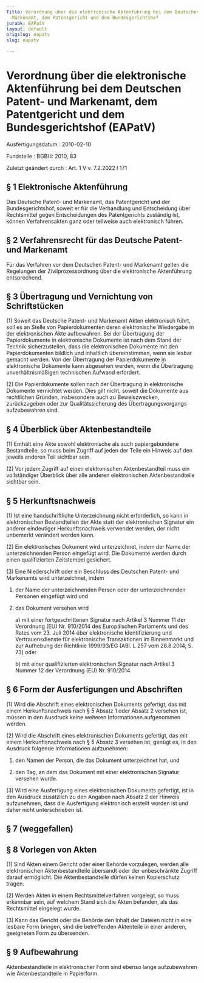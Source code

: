 ```yaml
---
Title: Verordnung über die elektronische Aktenführung bei dem Deutschen Patent- und
  Markenamt, dem Patentgericht und dem Bundesgerichtshof
jurabk: EAPatV
layout: default
origslug: eapatv
slug: eapatv

---
```


# Verordnung über die elektronische Aktenführung bei dem Deutschen Patent- und Markenamt, dem Patentgericht und dem Bundesgerichtshof (EAPatV)

Ausfertigungsdatum
:   2010-02-10

Fundstelle
:   BGBl I: 2010, 83

Zuletzt geändert durch
:   Art. 1 V v. 7.2.2022 I 171


## § 1 Elektronische Aktenführung

Das Deutsche Patent- und Markenamt, das Patentgericht und der
Bundesgerichtshof, soweit er für die Verhandlung und Entscheidung über
Rechtsmittel gegen Entscheidungen des Patentgerichts zuständig ist,
können Verfahrensakten ganz oder teilweise auch elektronisch führen.


## § 2 Verfahrensrecht für das Deutsche Patent- und Markenamt

Für das Verfahren vor dem Deutschen Patent- und Markenamt gelten die
Regelungen der Zivilprozessordnung über die elektronische Aktenführung
entsprechend.


## § 3 Übertragung und Vernichtung von Schriftstücken

(1) Soweit das Deutsche Patent- und Markenamt Akten elektronisch
führt, soll es an Stelle von Papierdokumenten deren elektronische
Wiedergabe in der elektronischen Akte aufbewahren. Bei der Übertragung
der Papierdokumente in elektronische Dokumente ist nach dem Stand der
Technik sicherzustellen, dass die elektronischen Dokumente mit den
Papierdokumenten bildlich und inhaltlich übereinstimmen, wenn sie
lesbar gemacht werden. Von der Übertragung der Papierdokumente in
elektronische Dokumente kann abgesehen werden, wenn die Übertragung
unverhältnismäßigen technischen Aufwand erfordert.

(2) Die Papierdokumente sollen nach der Übertragung in elektronische
Dokumente vernichtet werden. Dies gilt nicht, soweit die Dokumente aus
rechtlichen Gründen, insbesondere auch zu Beweiszwecken, zurückzugeben
oder zur Qualitätssicherung des Übertragungsvorgangs aufzubewahren
sind.


## § 4 Überblick über Aktenbestandteile

(1) Enthält eine Akte sowohl elektronische als auch papiergebundene
Bestandteile, so muss beim Zugriff auf jeden der Teile ein Hinweis auf
den jeweils anderen Teil sichtbar sein.

(2) Vor jedem Zugriff auf einen elektronischen Aktenbestandteil muss
ein vollständiger Überblick über alle anderen elektronischen
Aktenbestandteile sichtbar sein.


## § 5 Herkunftsnachweis

(1) Ist eine handschriftliche Unterzeichnung nicht erforderlich, so
kann in elektronischen Bestandteilen der Akte statt der elektronischen
Signatur ein anderer eindeutiger Herkunftsnachweis verwendet werden,
der nicht unbemerkt verändert werden kann.

(2) Ein elektronisches Dokument wird unterzeichnet, indem der Name der
unterzeichnenden Person eingefügt wird. Die Dokumente werden durch
einen qualifizierten Zeitstempel gesichert.

(3) Eine Niederschrift oder ein Beschluss des Deutschen Patent- und
Markenamts wird unterzeichnet, indem

1.  der Name der unterzeichnenden Person oder der unterzeichnenden
    Personen eingefügt wird und


2.  das Dokument versehen wird

    a)  mit einer fortgeschrittenen Signatur nach Artikel 3 Nummer 11 der
        Verordnung (EU) Nr. 910/2014 des Europäischen Parlaments und des Rates
        vom 23. Juli 2014 über elektronische Identifizierung und
        Vertrauensdienste für elektronische Transaktionen im Binnenmarkt und
        zur Aufhebung der Richtlinie 1999/93/EG (ABl. L 257 vom 28.8.2014, S.
        73) oder


    b)  mit einer qualifizierten elektronischen Signatur nach Artikel 3 Nummer
        12 der Verordnung (EU) Nr. 910/2014.








## § 6 Form der Ausfertigungen und Abschriften

(1) Wird die Abschrift eines elektronischen Dokuments gefertigt, das
mit einem Herkunftsnachweis nach § 5 Absatz 1 oder Absatz 2 versehen
ist, müssen in den Ausdruck keine weiteren Informationen aufgenommen
werden.

(2) Wird die Abschrift eines elektronischen Dokuments gefertigt, das
mit einem Herkunftsnachweis nach § 5 Absatz 3 versehen ist, genügt es,
in den Ausdruck folgende Informationen aufzunehmen:

1.  den Namen der Person, die das Dokument unterzeichnet hat, und


2.  den Tag, an dem das Dokument mit einer elektronischen Signatur
    versehen wurde.




(3) Wird eine Ausfertigung eines elektronischen Dokuments gefertigt,
ist in den Ausdruck zusätzlich zu den Angaben nach Absatz 2 der
Hinweis aufzunehmen, dass die Ausfertigung elektronisch erstellt
worden ist und daher nicht unterschrieben ist.


## § 7 (weggefallen)



## § 8 Vorlegen von Akten

(1) Sind Akten einem Gericht oder einer Behörde vorzulegen, werden
alle elektronischen Aktenbestandteile übersandt oder der unbeschränkte
Zugriff darauf ermöglicht. Die Aktenbestandteile dürfen keinen
Kopierschutz tragen.

(2) Werden Akten in einem Rechtsmittelverfahren vorgelegt, so muss
erkennbar sein, auf welchem Stand sich die Akten befanden, als das
Rechtsmittel eingelegt wurde.

(3) Kann das Gericht oder die Behörde den Inhalt der Dateien nicht in
eine lesbare Form bringen, sind die betreffenden Aktenteile in einer
anderen, geeigneten Form zu übersenden.


## § 9 Aufbewahrung

Aktenbestandteile in elektronischer Form sind ebenso lange
aufzubewahren wie Aktenbestandteile in Papierform.

